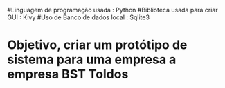  #Linguagem de programação usada : Python
 #Biblioteca usada para criar GUI : Kivy
 #Uso de Banco de dados local : Sqlite3

# Objetivo, criar um protótipo de sistema para uma empresa a empresa BST Toldos
